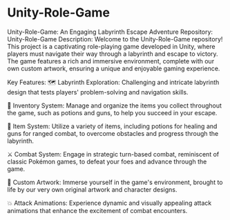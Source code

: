 # Unity-Role-Game
Unity-Role-Game: An Engaging Labyrinth Escape Adventure
Repository: Unity-Role-Game
Description:
Welcome to the Unity-Role-Game repository! This project is a captivating role-playing game developed in Unity, where players must navigate their way through a labyrinth and escape to victory. The game features a rich and immersive environment, complete with our own custom artwork, ensuring a unique and enjoyable gaming experience.

Key Features:
🗺️ Labyrinth Exploration: Challenging and intricate labyrinth design that tests players' problem-solving and navigation skills.

🎒 Inventory System: Manage and organize the items you collect throughout the game, such as potions and guns, to help you succeed in your escape.

🧪 Item System: Utilize a variety of items, including potions for healing and guns for ranged combat, to overcome obstacles and progress through the labyrinth.

⚔️ Combat System: Engage in strategic turn-based combat, reminiscent of classic Pokémon games, to defeat your foes and advance through the game.

🎨 Custom Artwork: Immerse yourself in the game's environment, brought to life by our very own original artwork and character designs.

💥 Attack Animations: Experience dynamic and visually appealing attack animations that enhance the excitement of combat encounters.
